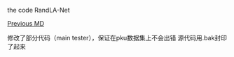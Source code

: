 the code RandLA-Net


[Previous MD](/README.md)



修改了部分代码（main tester），保证在pku数据集上不会出错
源代码用.bak封印了起来
